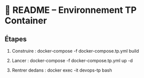 # 📘 README – Environnement TP Container

## Étapes
1. Construire :
   docker-compose -f docker-compose.tp.yml build

2. Lancer :
   docker-compose -f docker-compose.tp.yml up -d

3. Rentrer dedans :
   docker exec -it devops-tp bash
